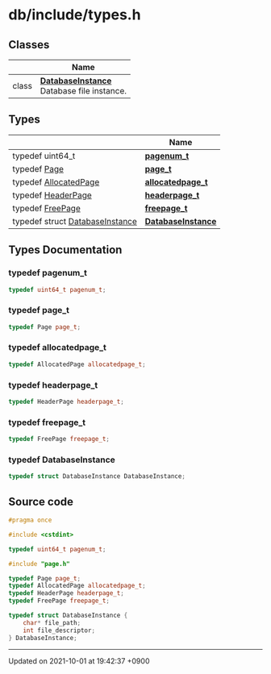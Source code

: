 

# db/include/types.h



## Classes

|                | Name           |
| -------------- | -------------- |
| class | **[DatabaseInstance](/Classes/DatabaseInstance)** <br>Database file instance.  |

## Types

|                | Name           |
| -------------- | -------------- |
| typedef uint64_t | **[pagenum_t](/Files/db/include/types.h#typedef-pagenum_t)**  |
| typedef <a href="/Classes/Page">Page</a> | **[page_t](/Files/db/include/types.h#typedef-page_t)**  |
| typedef <a href="/Classes/AllocatedPage">AllocatedPage</a> | **[allocatedpage_t](/Files/db/include/types.h#typedef-allocatedpage_t)**  |
| typedef <a href="/Classes/HeaderPage">HeaderPage</a> | **[headerpage_t](/Files/db/include/types.h#typedef-headerpage_t)**  |
| typedef <a href="/Classes/FreePage">FreePage</a> | **[freepage_t](/Files/db/include/types.h#typedef-freepage_t)**  |
| typedef struct <a href="/Classes/DatabaseInstance">DatabaseInstance</a> | **[DatabaseInstance](/Files/db/include/types.h#typedef-databaseinstance)**  |

## Types Documentation

### typedef pagenum_t

```cpp
typedef uint64_t pagenum_t;
```


### typedef page_t

```cpp
typedef Page page_t;
```


### typedef allocatedpage_t

```cpp
typedef AllocatedPage allocatedpage_t;
```


### typedef headerpage_t

```cpp
typedef HeaderPage headerpage_t;
```


### typedef freepage_t

```cpp
typedef FreePage freepage_t;
```


### typedef DatabaseInstance

```cpp
typedef struct DatabaseInstance DatabaseInstance;
```





## Source code

```cpp
#pragma once

#include <cstdint>

typedef uint64_t pagenum_t;

#include "page.h"

typedef Page page_t;
typedef AllocatedPage allocatedpage_t;
typedef HeaderPage headerpage_t;
typedef FreePage freepage_t;

typedef struct DatabaseInstance {
    char* file_path;
    int file_descriptor;
} DatabaseInstance;
```


-------------------------------

Updated on 2021-10-01 at 19:42:37 +0900
